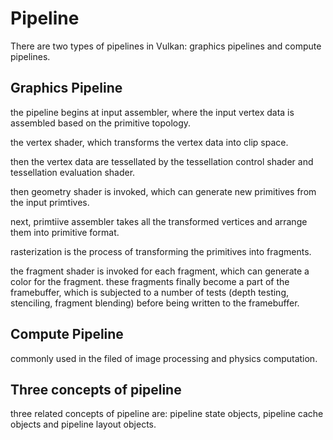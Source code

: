 # Pipeline

There are two types of pipelines in Vulkan: graphics pipelines and compute pipelines.

## Graphics Pipeline

the pipeline begins at input assembler, where the input vertex data is assembled based on the primitive topology.

the vertex shader, which transforms the vertex data into clip space.

then the vertex data are tessellated by the tessellation control shader and tessellation evaluation shader.

then geometry shader is invoked, which can generate new primitives from the input primtives.

next, primtiive assembler takes all the transformed vertices and arrange them into primitive format. 

rasterization is the process of transforming the primitives into fragments.

the fragment shader is invoked for each fragment, which can generate a color for the fragment. these fragments finally become a part of the framebuffer, which is subjected to a number of tests (depth testing, stenciling, fragment blending) before being written to the framebuffer.

## Compute Pipeline

commonly used in the filed of image processing and physics computation.


## Three concepts of pipeline

three related concepts of pipeline are:  pipeline state objects, pipeline cache objects and pipeline layout objects.




